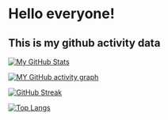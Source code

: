 # Hello everyone!
## This is my github activity data

[![My GitHub Stats](https://github-readme-stats.vercel.app/api/?username=RafikGadzhiyev&count_private=true&theme=tokyonight&show_icons=true)]()

[![MY GitHub activity graph](https://activity-graph.herokuapp.com/graph?username=RafikGadzhiyev&theme=react-dark)](https://github.com/RafikGadzhiyev/)

[![GitHub Streak](https://github-readme-streak-stats.herokuapp.com/?user=RafikGadzhiyev&theme=dark)]([https://git.io/streak-stats](https://github.com/RafikGadzhiyev/))

[![Top Langs](https://github-readme-stats.vercel.app/api/top-langs/?username=RafikGadzhiyev&langs_count=10)]([https://github.com/anuraghazra/github-readme-stats](https://github.com/RafikGadzhiyev/))
